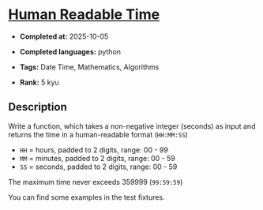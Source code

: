 # [Human Readable Time](https://www.codewars.com/kata/52685f7382004e774f0001f7)

- **Completed at:** 2025-10-05

- **Completed languages:** python

- **Tags:** Date Time, Mathematics, Algorithms

- **Rank:** 5 kyu

## Description

Write a function, which takes a non-negative integer (seconds) as input and returns the time in a human-readable format (`HH:MM:SS`)

* `HH` = hours, padded to 2 digits, range: 00 - 99
* `MM` = minutes, padded to 2 digits, range: 00 - 59
* `SS` = seconds, padded to 2 digits, range: 00 - 59

The maximum time never exceeds 359999 (`99:59:59`)

You can find some examples in the test fixtures.